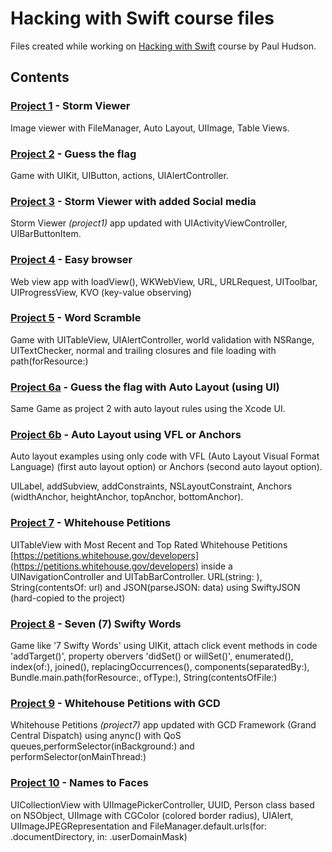 # Hacking with Swift course files
Files created while working on [Hacking with Swift](https://www.hackingwithswift.com/read) course by Paul Hudson.

## Contents

### [Project 1](project1-Storm-Viewer/project1-Storm-Viewer) - Storm Viewer

Image viewer with FileManager, Auto Layout, UIImage, Table Views.

### [Project 2](project2-Guess-the-flag/project2-Guess-the-flag) - Guess the flag

Game with UIKit, UIButton, actions, UIAlertController.

### [Project 3](project3-Storm-Viewer-with-social-media/project3-Storm-Viewer) - Storm Viewer with added Social media

Storm Viewer _(project1)_ app updated with UIActivityViewController, UIBarButtonItem.

### [Project 4](project4-easy-browser/project4-easy-browser) - Easy browser

Web view app with loadView(), WKWebView, URL, URLRequest, UIToolbar, UIProgressView, KVO (key-value observing)

### [Project 5](project5-world-scramble/project5-world-scramble) - Word Scramble

Game with UITableView, UIAlertController, world validation with NSRange, UITextChecker, normal and trailing closures and file loading with path(forResource:)

### [Project 6a](project6a-Guess-the-flag/project6a-Guess-the-flag) - Guess the flag with Auto Layout (using UI)

Same Game as project 2 with auto layout rules using the Xcode UI.

### [Project 6b](project6b-auto-layout-in-code/project6b-auto-layout-in-code) - Auto Layout using VFL or Anchors

Auto layout examples using only code with VFL (Auto Layout Visual Format Language) (first auto layout option) or Anchors (second auto layout option).

UILabel, addSubview, addConstraints, NSLayoutConstraint, Anchors (widthAnchor, heightAnchor, topAnchor, bottomAnchor).

### [Project 7](project7-whitehouse-petitions/project7-whitehouse-petitions) - Whitehouse Petitions

UITableView with Most Recent and Top Rated Whitehouse Petitions [https://petitions.whitehouse.gov/developers](https://petitions.whitehouse.gov/developers) inside a UINavigationController and UITabBarController. URL(string: ), String(contentsOf: url) and JSON(parseJSON: data) using SwiftyJSON (hard-copied to the project)

### [Project 8](project8-seven-swifty-words/project8-seven-swifty-words) - Seven (7) Swifty Words

Game like '7 Swifty Words' using UIKit, attach click event methods in code 'addTarget()', property obervers 'didSet() or willSet()', enumerated(), index(of:), joined(), replacingOccurrences(), components(separatedBy:), Bundle.main.path(forResource:, ofType:), String(contentsOfFile:)

### [Project 9](project9-whitehouse-petitions-with-GCD/project9-whitehouse-petitions-with-GCD) - Whitehouse Petitions with GCD

Whitehouse Petitions _(project7)_ app updated with GCD Framework (Grand Central Dispatch) using anync() with QoS queues,performSelector(inBackground:) and performSelector(onMainThread:)

### [Project 10](project10-names-to-faces/project10-names-to-faces) - Names to Faces

UICollectionView with UIImagePickerController, UUID, Person class based on NSObject, UIImage with CGColor (colored border radius), UIAlert, UIImageJPEGRepresentation and FileManager.default.urls(for: .documentDirectory, in: .userDomainMask)
